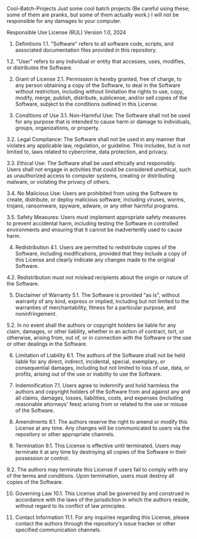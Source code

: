 Cool-Batch-Projects
Just some cool batch projects (Be careful using these; some of them are pranks, but some of them actually work.)
I will not be responsible for any damages to your computer.

Responsible Use License (RUL)
Version 1.0, 2024
1. Definitions
1.1. "Software" refers to all software code, scripts, and associated documentation files provided in this repository.

1.2. "User" refers to any individual or entity that accesses, uses, modifies, or distributes the Software.

2. Grant of License
2.1. Permission is hereby granted, free of charge, to any person obtaining a copy of the Software, to deal in the Software without restriction, including without limitation the rights to use, copy, modify, merge, publish, distribute, sublicense, and/or sell copies of the Software, subject to the conditions outlined in this License.

3. Conditions of Use
3.1. Non-Harmful Use: The Software shall not be used for any purpose that is intended to cause harm or damage to individuals, groups, organizations, or property.

3.2. Legal Compliance: The Software shall not be used in any manner that violates any applicable law, regulation, or guideline. This includes, but is not limited to, laws related to cybercrime, data protection, and privacy.

3.3. Ethical Use: The Software shall be used ethically and responsibly. Users shall not engage in activities that could be considered unethical, such as unauthorized access to computer systems, creating or distributing malware, or violating the privacy of others.

3.4. No Malicious Use: Users are prohibited from using the Software to create, distribute, or deploy malicious software, including viruses, worms, trojans, ransomware, spyware, adware, or any other harmful programs.

3.5. Safety Measures: Users must implement appropriate safety measures to prevent accidental harm, including testing the Software in controlled environments and ensuring that it cannot be inadvertently used to cause harm.

4. Redistribution
4.1. Users are permitted to redistribute copies of the Software, including modifications, provided that they include a copy of this License and clearly indicate any changes made to the original Software.

4.2. Redistribution must not mislead recipients about the origin or nature of the Software.

5. Disclaimer of Warranty
5.1. The Software is provided "as is", without warranty of any kind, express or implied, including but not limited to the warranties of merchantability, fitness for a particular purpose, and noninfringement.

5.2. In no event shall the authors or copyright holders be liable for any claim, damages, or other liability, whether in an action of contract, tort, or otherwise, arising from, out of, or in connection with the Software or the use or other dealings in the Software.

6. Limitation of Liability
6.1. The authors of the Software shall not be held liable for any direct, indirect, incidental, special, exemplary, or consequential damages, including but not limited to loss of use, data, or profits, arising out of the use or inability to use the Software.

7. Indemnification
7.1. Users agree to indemnify and hold harmless the authors and copyright holders of the Software from and against any and all claims, damages, losses, liabilities, costs, and expenses (including reasonable attorneys' fees) arising from or related to the use or misuse of the Software.

8. Amendments
8.1. The authors reserve the right to amend or modify this License at any time. Any changes will be communicated to users via the repository or other appropriate channels.

9. Termination
9.1. This License is effective until terminated. Users may terminate it at any time by destroying all copies of the Software in their possession or control.

9.2. The authors may terminate this License if users fail to comply with any of the terms and conditions. Upon termination, users must destroy all copies of the Software.

10. Governing Law
10.1. This License shall be governed by and construed in accordance with the laws of the jurisdiction in which the authors reside, without regard to its conflict of law principles.

11. Contact Information
11.1. For any inquiries regarding this License, please contact the authors through the repository's issue tracker or other specified communication channels.

